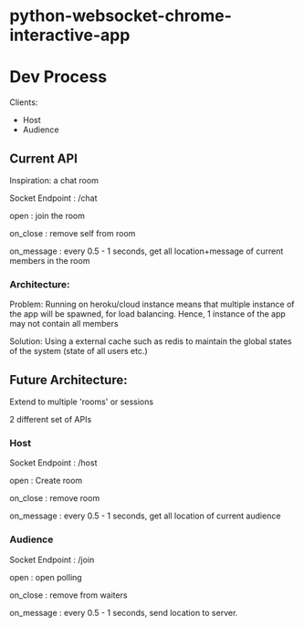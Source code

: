 # python-websocket-chrome-interactive-app

# Dev Process
Clients:
- Host
- Audience

## Current API

Inspiration: a chat room

Socket Endpoint : /chat

open : join the room

on_close : remove self from room

on_message : every 0.5 - 1 seconds, get all location+message of current members in the room

### Architecture:

Problem: Running on heroku/cloud instance means that multiple instance of the app will be spawned, for load balancing. Hence, 1 instance of the app may not contain all members

Solution: Using a external cache such as redis to maintain the global states of the system (state of all users etc.)

## Future Architecture:

Extend to multiple 'rooms' or sessions

2 different set of APIs

### Host
Socket Endpoint : /host

open : Create room

on_close : remove room

on_message : every 0.5 - 1 seconds, get all location of current audience

### Audience
Socket Endpoint : /join

open : open polling

on_close : remove from waiters

on_message : every 0.5 - 1 seconds, send location to server.